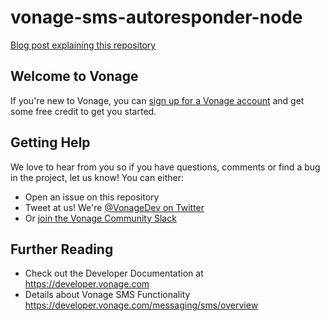 # vonage-sms-autoresponder-node

[Blog post explaining this repository](https://learn.vonage.com/blog/2019/09/16/how-to-send-and-receive-sms-messages-with-node-js-and-express-dr/)

## Welcome to Vonage

If you're new to Vonage, you can [sign up for a Vonage account](https://dashboard.nexmo.com/sign-up?utm_source=DEV_REL&utm_medium=github&utm_campaign=firebase-functions-sms-example) and get some free credit to get you started.

## Getting Help

We love to hear from you so if you have questions, comments or find a bug in the project, let us know! You can either:

* Open an issue on this repository
* Tweet at us! We're [@VonageDev on Twitter](https://twitter.com/VonageDev)
* Or [join the Vonage Community Slack](https://developer.vonage.com/community/slack)

## Further Reading

* Check out the Developer Documentation at <https://developer.vonage.com>
* Details about Vonage SMS Functionality https://developer.vonage.com/messaging/sms/overview

